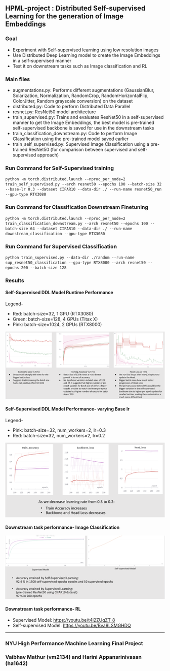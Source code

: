 ## HPML-project : Distributed Self-supervised Learning for the generation of Image Embeddings

### Goal

- Experiment with Self-supervised learning using low resolution images 
- Use Distributed Deep Learning model to create the Image Embeddings in a self-supervised manner
- Test it on downstream tasks such as Image classification and RL

### Main files

- augmentations.py: Performs different augmentations (GaussianBlur, Solarization, Normalization, RandomCrop, RandomHorizontalFlip, ColorJitter, Random grayscale conversion) on the dataset
- distributed.py: Code to perform Distributed Data Parallel
- resnet.py: ResNet50 model architecture
- train_supervised.py: Trains and evaluates ResNet50 in a self-supervised manner to get the Image Embeddings, the best model is pre-trained self-supervised backbone is saved for use in the downstream tasks 
- train_classification_downstream.py: Code to perform Image Classification using the pre-trained model saved earlier
- train_self_supervised.py: Supervised Image Classification using a pre-trained ResNet50 (for comparison between supervised and self-supervised approach)

### Run Command for Self-Supervised training
```
python -m torch.distributed.launch --nproc_per_node=2 train_self_supervised.py --arch resnet50 --epochs 100 --batch-size 32 --base-lr 0.3 --dataset CIFAR10 --data-dir ./ --run-name resnet50_run --gpu-type RTX3080
```

### Run Command for Classification Downstream Finetuning
```
python -m torch.distributed.launch --nproc_per_node=2 train_classification_downstream.py --arch resnet50 --epochs 100 --batch-size 64 --dataset CIFAR10 --data-dir ./ --run-name downstream_classification --gpu-type RTX3080
```

### Run Command for Supervised Classification
```
python train_supervised.py --data-dir ./random --run-name sup_resnet50_classification --gpu-type RTX8000 --arch resnet50 --epochs 200 --batch-size 128
```

### Results

#### Self-Supervised DDL Model Runtime Performance

Legend-
- Red: batch-size=32, 1 GPU (RTX3080)
- Green: batch-size=128, 4 GPUs (Titax X)
- Pink: batch-size=1024, 2 GPUs (RTX8000)

![](results/Self_Supervised_Runtime_perf.png)

#### Self-Supervised DDL Model Performance- varying Base lr

Legend-
- Pink: batch-size=32, num_workers=2, lr=0.3
- Red: batch-size=32, num_workers=2, lr=0.2

![](results/Self_supervised_varying_lr.png)

#### Downstream task performance- Image Classification
![](results/Downstream_Image_classi.png)

#### Downstream task performance- RL

- Supervised Model: https://youtu.be/t4i2ZUqZT_8
- Self-supervised Model: https://youtu.be/Bva8LSMGHDQ

---
### NYU High Performance Machine Learning Final Project
### Vaibhav Mathur (vm2134) and Harini Appansrinivasan (ha1642)
